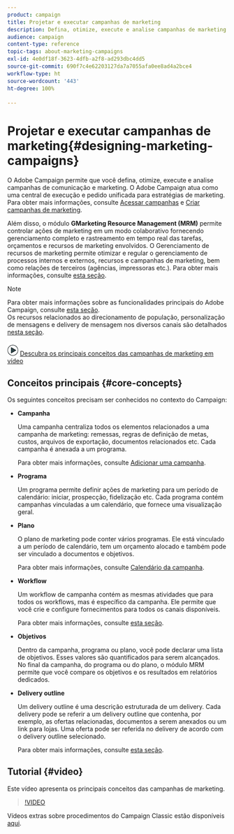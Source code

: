 ```yaml
---
product: campaign
title: Projetar e executar campanhas de marketing
description: Defina, otimize, execute e analise campanhas de marketing.
audience: campaign
content-type: reference
topic-tags: about-marketing-campaigns
exl-id: 4e0df18f-3623-4dfb-a2f8-ad293dbc4dd5
source-git-commit: 690f7c4e62203127da7a7055afa0ee8ad4a2bce4
workflow-type: ht
source-wordcount: '443'
ht-degree: 100%

---
```


# Projetar e executar campanhas de marketing{#designing-marketing-campaigns}

O Adobe Campaign permite que você defina, otimize, execute e analise campanhas de comunicação e marketing. O Adobe Campaign atua como uma central de execução e pedido unificada para estratégias de marketing. Para obter mais informações, consulte [Acessar campanhas](../../campaign/using/accessing-campaigns.md) e [Criar campanhas de marketing](../../campaign/using/setting-up-marketing-campaigns.md).

Além disso, o módulo **GMarketing Resource Management (MRM)** permite controlar ações de marketing em um modo colaborativo fornecendo gerenciamento completo e rastreamento em tempo real das tarefas, orçamentos e recursos de marketing envolvidos. O Gerenciamento de recursos de marketing permite otimizar e regular o gerenciamento de processos internos e externos, recursos e campanhas de marketing, bem como relações de terceiros (agências, impressoras etc.). Para obter mais informações, consulte [esta seção](../../mrm/using/about-marketing-resource-management.md).

>[!NOTE]
>
>Para obter mais informações sobre as funcionalidades principais do Adobe Campaign, consulte [esta seção](../../platform/using/about-adobe-campaign-classic.md).\
>Os recursos relacionados ao direcionamento de população, personalização de mensagens e delivery de mensagem nos diversos canais são detalhados [nesta seção](../../delivery/using/steps-about-delivery-creation-steps.md).

![](assets/do-not-localize/how-to-video.png) [Descubra os principais conceitos das campanhas de marketing em vídeo](#video)

## Conceitos principais {#core-concepts}

Os seguintes conceitos precisam ser conhecidos no contexto do Campaign:

* **Campanha**

   Uma campanha centraliza todos os elementos relacionados a uma campanha de marketing: remessas, regras de definição de metas, custos, arquivos de exportação, documentos relacionados etc. Cada campanha é anexada a um programa.

   Para obter mais informações, consulte [Adicionar uma campanha](../../campaign/using/setting-up-marketing-campaigns.md#adding-a-campaign).

* **Programa**

   Um programa permite definir ações de marketing para um período de calendário: iniciar, prospecção, fidelização etc. Cada programa contém campanhas vinculadas a um calendário, que fornece uma visualização geral.

* **Plano**

   O plano de marketing pode conter vários programas. Ele está vinculado a um período de calendário, tem um orçamento alocado e também pode ser vinculado a documentos e objetivos.

   Para obter mais informações, consulte [Calendário da campanha](../../campaign/using/accessing-marketing-campaigns.md#campaign-calendar).

* **Workflow**

   Um workflow de campanha contém as mesmas atividades que para todos os workflows, mas é específico da campanha. Ele permite que você crie e configure fornecimentos para todos os canais disponíveis.

   Para obter mais informações, consulte [esta seção](../../campaign/using/marketing-campaign-deliveries.md#building-the-main-target-in-a-workflow).

* **Objetivos**

   Dentro da campanha, programa ou plano, você pode declarar uma lista de objetivos. Esses valores são quantificados para serem alcançados. No final da campanha, do programa ou do plano, o módulo MRM permite que você compare os objetivos e os resultados em relatórios dedicados.

* **Delivery outline**

   Um delivery outline é uma descrição estruturada de um delivery. Cada delivery pode se referir a um delivery outline que contenha, por exemplo, as ofertas relacionadas, documentos a serem anexados ou um link para lojas. Uma oferta pode ser referida no delivery de acordo com o delivery outline selecionado.

   Para obter mais informações, consulte [esta seção](../../campaign/using/marketing-campaign-deliveries.md#associating-and-structuring-resources-linked-via-a-delivery-outline).

## Tutorial {#video}

Este vídeo apresenta os principais conceitos das campanhas de marketing.

>[!VIDEO](https://video.tv.adobe.com/v/35131?quality=12)

Vídeos extras sobre procedimentos do Campaign Classic estão disponíveis [aqui](https://experienceleague.adobe.com/docs/campaign-classic-learn/tutorials/overview.html?lang=pt-BR).

